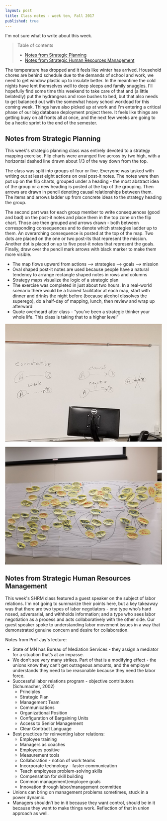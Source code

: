 ```yaml
---
layout: post
title: Class notes - week ten, Fall 2017
published: true
---
```


I'm not sure what to write about this week.

>Table of contents
> * [Notes from Strategic Planning](#notes-from-strategic-planning)
> * [Notes from Strategic Human Resources Management](#notes-from-strategic-human-resources-management)

The temperature has dropped and it feels like winter has arrived. Household chores are behind schedule due to the demands of school and work, we need to get window plastic up to insulate better. In the meantime the cold nights have lent themselves well to deep sleeps and family snuggles. I'll hopefully find some time this weekend to take care of that and (a little belatedly) put the hydrangeas and rose bushes to bed, but that also needs to get balanced out with the somewhat heavy school workload for this coming week. Things have also picked up at work and I'm entering a critical phase of our big database deployment project there. It feels like things are getting busy on all fronts all at once, and the next few weeks are going to be a hectic sprint to the end of the semester.

## Notes from Strategic Planning

This week's strategic planning class was entirely devoted to a strategy mapping exercise. Flip charts were arranged five across by two high, with a horizontal dashed line drawn about 1/3 of the way down from the top.

The class was split into groups of four or five. Everyone was tasked with writing out at least eight actions on oval post-it notes. The notes were then put up on the flip charts, grouped under a heading - the most abstract idea of the group or a new heading is posted at the top of the grouping. Then arrows are drawn in pencil denoting causal relationships between them. The items and arrows ladder up from concrete ideas to the strategy heading the group.

The second part was for each group member to write consequences (good and bad) on the post-it notes and place them in the top zone on the flip chart. Those are then grouped and arrows drawn - both between corresponding consequences and to denote which strategies ladder up to them. An overarching consequence is posted at the top of the map. Two dots are placed on the one or two post-its that represent the mission. Another dot is placed on up to five post-it notes that represent the goals. Finally, draw over the pencil mark arrows with black marker to make them more visible.

* The map flows upward from actions --> strategies --> goals --> mission
* Oval shaped post-it notes are used because people have a natural tendency to arrange rectangle shaped notes in rows and columns
* Strategy maps visualize the logic of a strategic plan
* The exercise was completed in just about two hours. In a real-world scenario there would be a trained facilitator at each map, start with dinner and drinks the night before (because alcohol dissolves the superego), do a half-day of mapping, lunch, then review and wrap up afterward
* Quote overheard after class - “you’ve been a strategic thinker your whole life. This class is taking that to a higher level”

<a href="../images/20171107_192112.jpg">![Types of causal map arrows](../images/20171107_192112.jpg "Types of causal map arrows")</a>

<a href="../images/20171107_204141.jpg">![Completed strategy map from class exercise](../images/20171107_204141.jpg "Completed strategy map from class exercise")</a>

## Notes from Strategic Human Resources Management

This week's SHRM class featured a guest speaker on the subject of labor relations. I'm not going to summarize their points here, but a key takeaway was that there are two types of labor negotiators - one type who’s hard nosed, adversarial, and withholds information; and a type who sees labor negotiation as a process and acts collaboratively with the other side. Our guest speaker spoke to understanding labor movement issues in a way that demonstrated genuine concern and desire for collaboration.

Notes from Prof Jay's lecture:

* State of MN has Bureau of Mediation Services - they assign a mediator for a situation that’s at an impasse.
* We don’t see very many strikes. Part of that is a modifying effect - the unions know they can’t get outrageous amounts, and the employer understands they need to be reasonable because they need the labor force.
* Successful labor relations program - objective contributors (Schumacher, 2002)
  * Principles
  * Strategic Plan
  * Management Team
  * Communications
  * Organizational Position
  * Configuration of Bargaining Units
  * Access to Senior Management
  * Clear Contract Language
* Best practices for reinventing labor relations:
  * Employee training
  * Managers as coaches
  * Employees positive
  * Measurement tools
  * Collaboration - notion of work teams
  * Incorporate technology - faster communication
  * Teach employees problem-solving skills
  * Compensation for skill building
  * Common management/employee goals
  * Innovation through labor/management committee
* Unions can bring on management problems sometimes, stuck in a power dynamic.
* Managers shouldn’t be in it because they want control, should be in it because they want to make things work. Reflection of that in union approach as well.
